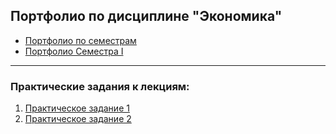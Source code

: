 ## Портфолио по дисциплине "Экономика"

  - [Портфолио по семестрам](https://vikichernysheva.github.io/portfolio/port/)
  - [Портфолио Семестра I](https://vikichernysheva.github.io/portfolio/sem/sem1_port/)

***
### Практические задания к лекциям:
1.  [Практическое задание 1](https://docs.google.com/document/d/1GAD--Zb6KKx_askaD7u_jGnqSSKiS3EMMlUWmM5YSQ4/edit?usp=drive_link)
2.  [Практическое задание 2](https://docs.google.com/document/d/1jm7jaWtZEvL37sJz_SegFXEkUJoReKBV6rMhmo9riuQ/edit?usp=drive_link)
